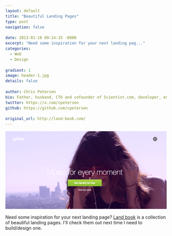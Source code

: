 ```yaml
---
layout: default
title: "Beautiful Landing Pages"
type: post
navigation: false

date: 2013-01-16 09:14:15 -0800
excerpt: "Need some inspiration for your next landing pag..."
categories:
  - Web
  - Design

gradient: 1
image: header-1.jpg
details: false

author: Chris Petersen
bio: Father, husband, CTO and cofounder of Scientist.com, developer, entrepreneur and technologist.
twitter: https://x.com/cpetersen
github: https://github.com/cpetersen

original_url: http://land-book.com/
---
```



 [![spotify_01_13](/assets/import/dc3851789dd63ea6aee1fbab52edd0be.png)](http://www.spotify.com/int/video-splash/)  

 Need some inspiration for your next landing page?  [Land book](http://land-book.com)  is a collection of beautiful landing pages. I'll check them out next time I need to build/design one.
